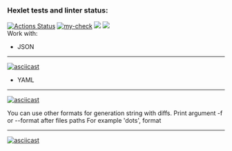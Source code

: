 ### Hexlet tests and linter status:
[![Actions Status](https://github.com/DanilCrazy99/fullstack-javascript-project-46/workflows/hexlet-check/badge.svg)](https://github.com/DanilCrazy99/fullstack-javascript-project-46/actions)
[![my-check](https://github.com/DanilCrazy99/fullstack-javascript-project-46/actions/workflows/my-check.yml/badge.svg)](https://github.com/DanilCrazy99/fullstack-javascript-project-46/actions/workflows/my-check.yml)
<a href="https://codeclimate.com/github/DanilCrazy99/fullstack-javascript-project-46/maintainability"><img src="https://api.codeclimate.com/v1/badges/3666d54fb560475fae00/maintainability" /></a>
<a href="https://codeclimate.com/github/DanilCrazy99/fullstack-javascript-project-46/test_coverage"><img src="https://api.codeclimate.com/v1/badges/3666d54fb560475fae00/test_coverage" /></a>
<br>
Work with:
- JSON
___
[![asciicast](https://asciinema.org/a/wDZepp08ZKsxqzXYcC82ATpVf.svg)](https://asciinema.org/a/wDZepp08ZKsxqzXYcC82ATpVf)
- YAML
___
[![asciicast](https://asciinema.org/a/JzBUs1XaJZJg0auaD6tx70hYh.svg)](https://asciinema.org/a/JzBUs1XaJZJg0auaD6tx70hYh)

You can use other formats for generation string with diffs.
Print argument -f or --format after files paths
For example 'dots', format <dots>
___
[![asciicast](https://asciinema.org/a/w1XWyfCdopC5oyiSCWCG1OZla.svg)](https://asciinema.org/a/w1XWyfCdopC5oyiSCWCG1OZla)

